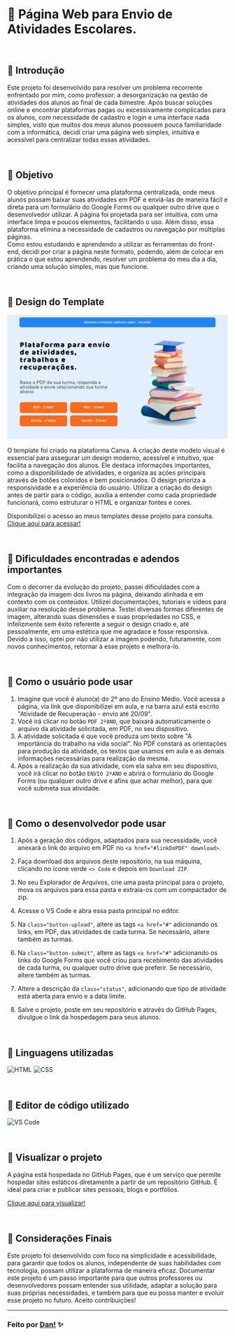 # :open_file_folder: Página Web para Envio de Atividades Escolares. 
<br>

## 📌 Introdução
Este projeto foi desenvolvido para resolver um problema recorrente enfrentado por mim, como professor: a desorganização na gestão de atividades dos alunos ao final de cada bimestre. Após buscar soluções online e encontrar plataformas pagas ou excessivamente complicadas para os alunos, com necessidade de cadastro e login e uma interface nada simples, visto que muitos dos meus alunos poossuem pouca familiaridade com a informática, decidi criar uma página web simples, intuitiva e acessível para centralizar todas essas atividades.

<br>

## 📌 Objetivo
O objetivo principal é fornecer uma plataforma centralizada, onde meus alunos possam baixar suas atividades em PDF e enviá-las de maneira fácil e direta para um formulário do Google Forms ou qualquer outro drive que o desenvolvedor utilizar. A página foi projetada para ser intuitiva, com uma interface limpa e poucos elementos, facilitando o uso. Além disso, essa plataforma elimina a necessidade de cadastros ou navegação por múltiplas páginas.  
Como estou estudando e aprendendo a utilizar as ferramentas do front-end, decidi por criar a página neste formato, podendo, além de colocar em prática o que estou aprendendo, resolver um problema do meu dia a dia, criando uma solução simples, mas que funcione.

<br>

## 📌 Design do Template
<img src="./src/image/template-canva.png">

O template foi criado na plataforma Canva. A criação deste modelo visual é essencial para assegurar um design moderno, acessível e intuitivo, que facilita a navegação dos alunos. Ele destaca informações importantes, como a disponibilidade de atividades, e organiza as ações principais através de botões coloridos e bem posicionados. O design prioriza a responsividade e a experiência do usuário. Utilizar a criação do design antes de partir para o código, auxilia a entender como cada propriedade funcionará, como estruturar o HTML e organizar fontes e cores.
<br>

Disponibilizei o acesso ao meus templates desse projeto para consulta. 
[Clique aqui para acessar!][6]

<br>

## 📌 Dificuldades encontradas e adendos importantes
Com o decorrer da evolução do projeto, passei dificuldades com a integração da imagem dos livros na página, deixando alinhada e em contexto com os conteúdos. Utilizei documentações, tutoriais e vídeos para auxiliar na resolução desse problema. Testei diversas formas diferentes de imagem, alterando suas dimensões e suas propriedades no CSS, e infelizmente sem êxito referente a seguir o design criado e, até pessoalmente, em uma estética que me agradace e fosse responsiva. 
Devido a isso, optei por não utilizar a imagem podendo, futuramente, com novos conhecimentos, retornar à esse projeto e melhora-lo.

<br>

## 📌 Como o usuário pode usar 
  1. Imagine que você é aluno(a) do 2º ano do Ensino Médio. Você acessa a página, via link que disponibilizei em aula, e na barra azul está escrito "Atividade de  Recuperação - envio até 20/09".
  2. Você irá clicar no botão `PDF 2ºANO`, que baixará automaticamente o arquivo da atividade solicitada, em PDF, no seu dispositivo.
  3. A atividade solicitada é que você produza um texto sobre "A importância do trabalho na vida social". No PDF constará as orientações para produção da atividade, os textos que usamos em aula e as demais informações necessárias para realização da mesma.
  4.  Após a realização da sua atividade, com ela salva em seu dispositivo, você irá clicar no botão `ENVIO 2ºANO` e abrirá o formulário do Google Forms (ou qualquer outro drive e afins que achar melhor), para que você submeta sua atividade.

<br>

## 📌 Como o desenvolvedor pode usar 
  1. Após a geração dos códigos, adaptados para sua necessidade, você anexará o link do arquivo em PDF no `<a href="#linkDoPDF" download>`.

  2. Faça download dos arquivos deste repositório, na sua máquina, clicando no ícone verde `<> Code` e depois em `Download ZIP`.
  3. No seu Explorador de Arquivos, crie uma pasta principal para o projeto, mova os arquivos para essa pasta e extraia-os com um compactador de zip.
  4. Acesse o VS Code e abra essa pasta principal no editor.
  5. Na `class="button-upload"`, altere as tags `<a href="#"` adicionando os links, em PDF, das atividades de cada turma. Se necessário, altere também as turmas.
  6. Na `class="button-submit"`, altere as tags `<a href="#"` adicionando os links do Google Forms que você criou para recebimento das atividades de cada turma, ou qualquer outro drive que preferir. Se necessário, altere também as turmas.
  7. Altere a descrição da `class="status"`, adicionando que tipo de atividade está aberta para envio e a data limite.
  8. Salve o projeto, poste em seu repositório e através do GitHub Pages, divulgue o link da hospedagem para seus alunos. 
     
<br>

## 📌 Linguagens utilizadas

![HTML][2] 
![CSS][3]

<br>

## 📌 Editor de código utilizado

![VS Code][7]

<br>

## 📌 Visualizar o projeto
A página está hospedada no GitHub Pages, que é um serviço que permite hospedar sites estáticos diretamente a partir de um repositório GitHub. É ideal para criar e publicar sites pessoais, blogs e portfólios.

[Clique aqui para visualizar!][5]

<br>

## 📌 Considerações Finais
Este projeto foi desenvolvido com foco na simplicidade e acessibilidade, para garantir que todos os alunos, independente de suas habilidades com tecnologia, possam utilizar a plataforma de maneira eficaz. Documentar este projeto é um passo importante para que outros professores ou desenvolvedores possam entender sua utilidade, adaptar a solução para suas próprias necessidades, e também para que eu possa manter e evoluir esse projeto no futuro.
Aceito contribuições!


[1]: https://workspace.google.com/intl/pt-BR/lp/forms/?utm_source=google&utm_medium=cpc&utm_campaign=latam-BR-all-es-dr-BKWS-all-all-trial-e-dr-1707806-LUAC0020236&utm_content=text-ad-none-any-DEV_c-CRE_692948977897-ADGP_Hybrid%20%7C%20BKWS%20-%20EXA%20%7C%20Txt-Business-Forms-KWID_43700079700010382-kwd-2281725301160&utm_term=KW_formulario%20online%20google%20trabalho-ST_formulario%20online%20google%20trabalho&gad_source=1&gclid=Cj0KCQjwz7C2BhDkARIsAA_SZKY9p0p6X45-gGOxep8jvqADlPC_Tly3S8O6LftnZuwRttdoqyMXYY4aAlbpEALw_wcB&gclsrc=aw.ds
[2]: https://img.shields.io/badge/-HTML5-E34F26?style=for-the-badge&logo=html5&logoColor=white
[3]: https://img.shields.io/badge/-CSS3-1572B6?style=for-the-badge&logo=css3&logoColor=white
[5]: https://danvasquesc.github.io/projeto-envio-de-atividades/
[6]: https://www.canva.com/design/DAGOazLU00I/mreLdF0DA6xNvEqz6jR10A/edit?utm_content=DAGOazLU00I&utm_campaign=designshare&utm_medium=link2&utm_source=sharebutton
[7]: https://img.shields.io/badge/Visual_Studio_Code-0078D4?style=for-the-badge

---

### Feito por [Dan!](https://github.com/danvasquesc) :sparkles: 
